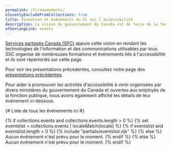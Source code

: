 ```yaml
---
permalink: /fr/evenements/
eleventyExcludeFromCollections: true
title: Formation et événements du GC sur l'accessibilité
description: La vision du gouvernement du Canada est de faire de la fonction publique du Canada la plus accessible et inclusive au monde.
otherLangLink: events
---
```


[Services partagés Canada (SPC)](https://www.canada.ca/fr/services-partages.html) appuie cette vision en rendant les technologies de l'information et des communications utilisables par tous. SSC organise de nombreuses formations et événements liés à l'accessibilité et ils sont répertoriés sur cette page.

Pour voir les présentations précédentes, consultez notre page des [présentations précédentes](https://www.gcpedia.gc.ca/wiki/Past_Presentations_%E2%80%93_SSC%E2%80%99s_Accessibility_Training_and_Events_/_Pr%C3%A9sentations_pass%C3%A9es_-_Formation_et_%C3%A9v%C3%A9nements_sur_l%27accessibilit%C3%A9_de_SPC).

Pour aider à promouvoir les activités d'accessibilité à venir organisées par divers ministères du gouvernement du Canada et ouvertes aux employés de la fonction publique, nous avons également affiché les détails de leur événement ci-dessous.

{# Liste de tous les événements ici #}

{% if collections.events and collections.events.length > 0 %}
  {% set eventslist = collections.events | localeMatch(locale) %}
  {% if eventslist and eventslist.length > 0 %}
    {% include "partials/eventslist.njk" %}
  {% else %}
    Aucun événement n'est prévu pour le moment.
  {% endif %}
{% else %}
  Aucun événement n'est prévu pour le moment.
{% endif %}
